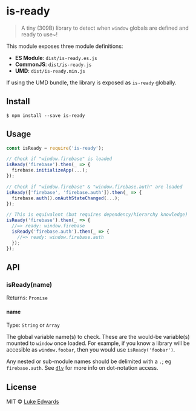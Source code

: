 # is-ready

> A tiny (309B) library to detect when `window` globals are defined and ready to use~!

This module exposes three module definitions:

* **ES Module**: `dist/is-ready.es.js`
* **CommonJS**: `dist/is-ready.js`
* **UMD**: `dist/is-ready.min.js`

If using the UMD bundle, the library is exposed as `is-ready` globally.


## Install

```
$ npm install --save is-ready
```


## Usage

```js
const isReady = require('is-ready');

// Check if "window.firebase" is loaded
isReady('firebase').then(_ => {
  firebase.initializeApp(...);
});

// Check if "window.firebase" & "window.firebase.auth" are loaded
isReady(['firebase', 'firebase.auth']).then(_ => {
  firebase.auth().onAuthStateChanged(...);
});

// This is equivalent (but requires dependency/hierarchy knowledge)
isReady('firebase').then(_ => {
  //=> ready: window.firebase
  isReady('firebase.auth').then(_ => {
    //=> ready: window.firebase.auth
  });
});
```

## API

### isReady(name)

Returns: `Promise`

#### name

Type: `String` or `Array`

The global variable name(s) to check. These are the would-be variable(s) mounted to `window` once loaded. For example, if you know a library will be accesible as `window.foobar`, then you would use `isReady('foobar')`.

Any nested or sub-module names should be delimited with a `.`; eg `firebase.auth`. See [`dlv`](https://github.com/developit/dlv) for more info on dot-notation access.


## License

MIT © [Luke Edwards](https://lukeed.com)
